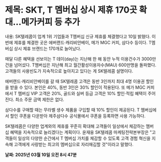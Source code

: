 # **제목: SKT, T 멤버십 상시 제휴 170곳 확대…메가커피 등 추가**

  내용: SK텔레콤이 업계 1위 기업들과 T멤버십 신규 제휴를 체결했다고 10일 밝혔다. 이번에 제휴를 체결한 곳은 에버랜드·캐리비안베이, 메가 MGC 커피, 삼다수 등이다. T멤버십 상시 제휴 브랜드는 170개로 늘어났다.

매달 다른 혜택을 선보이는 T 데이(day)는 지난해 한 해 동안 누적 이용건수가 3000만건을 넘어섰다. T멤버십은 지난해 최고 월간활성이용자수(MAU) 600만명을 돌파했다. 고객들의 사용빈도가 지속적으로 높아지고 있다는 게 SK텔레콤 설명이다.

에버랜드·캐리비안베이를 갈 때 SK텔레콤 고객은 동반 3인까지 최대 4명 이용권 할인을 받을 수 있다. 본인은 40%, 동반 3인은 30% 할인이 적용된다. 또 메가 MGC 커피에서 T 멤버십 VIP 고객은 20%, 골드와 실버 등급 고객은 10% 할인·적립 혜택이 주어진다. 최소 주문 금액 제한은 없다.

삼다수를 구매할 때는 무라벨 생수 제품을 구입할 때 10% 할인이 제공된다. T 멤버십에서 할인 쿠폰을 다운받아 제주삼다수 공식몰에서 쿠폰을 등록하면 사용 가능하다.

SK텔레콤은 다양한 업계와의 제휴를 꾸준히 확대해 고객들이 일상에서 체감하는 멤버십 혜택을 지속적으로 늘리겠다는 계획이다. 윤재웅 SK텔레콤 마케팅전략본부장은 "고객들이 일상의 다양한 순간에서 T 멤버십 가치를 체감할 수 있도록 고객 경험 혁신을 지속해 고객에게 사랑받는 최고의 멤버십으로 자리매김할 것"이라고 말했다.

  **날짜: 2025년 03월 10일 오전 8시 47분**